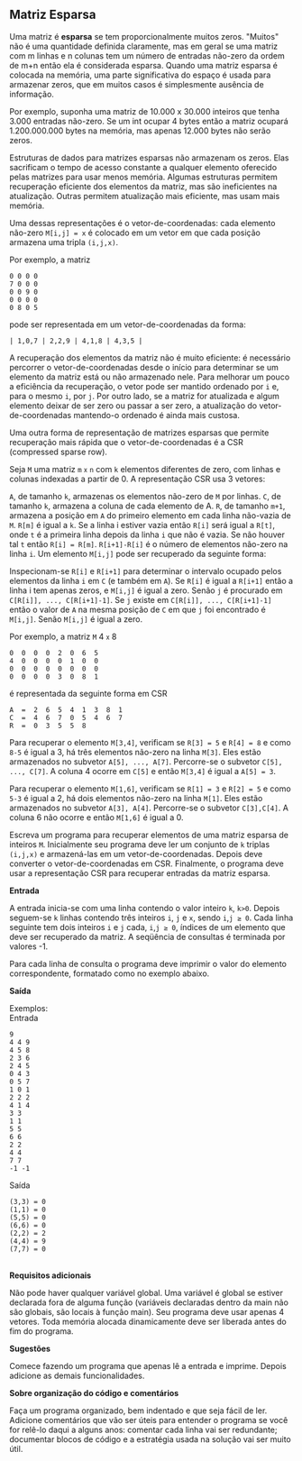 ## Matriz Esparsa

Uma matriz é **esparsa** se tem proporcionalmente muitos zeros. "Muitos" não é uma quantidade definida claramente, mas em geral se uma matriz com m linhas e n colunas tem um número de entradas não-zero da ordem de m+n então ela é considerada esparsa.
Quando uma matriz esparsa é colocada na memória, uma parte significativa do espaço é usada para armazenar zeros, que em muitos casos é simplesmente ausência de informação.

Por exemplo, suponha uma matriz de 10.000 x 30.000 inteiros que tenha 3.000 entradas não-zero. Se um int ocupar 4 bytes então a matriz ocupará 1.200.000.000 bytes na memória, mas apenas 12.000 bytes não serão zeros.

Estruturas de dados para matrizes esparsas não armazenam os zeros. Elas sacrificam o tempo de acesso constante a qualquer elemento oferecido pelas matrizes para usar menos memória. Algumas estruturas permitem recuperação eficiente dos elementos da matriz, mas são ineficientes na atualização. Outras permitem atualização mais eficiente, mas usam mais memória.

Uma dessas representações é o vetor-de-coordenadas: cada elemento não-zero `M[i,j] = x` é colocado em um vetor em que cada posição armazena uma tripla `(i,j,x)`.

Por exemplo, a matriz

	0 0 0 0
	7 0 0 0
	0 0 9 0  
	0 0 0 0
	0 8 0 5

pode ser representada em um vetor-de-coordenadas da forma:

	| 1,0,7 | 2,2,9 | 4,1,8 | 4,3,5 |

A recuperação dos elementos da matriz não é muito eficiente: é necessário percorrer o vetor-de-coordenadas desde o início para determinar se um elemento da matriz está ou não armazenado nele. Para melhorar um pouco a eficiência da recuperação, o vetor pode ser mantido ordenado por `i` e, para o mesmo `i`, por `j`. Por outro lado, se a matriz for atualizada e algum elemento deixar de ser zero ou passar a ser zero, a atualização do vetor-de-coordenadas mantendo-o ordenado é ainda mais custosa.

Uma outra forma de representação de matrizes esparsas que permite recuperação mais rápida que o vetor-de-coordenadas é a CSR (compressed sparse row).

Seja `M` uma matriz `m` <span style="font-size:0.8em;">x</span> `n` com `k` elementos diferentes de zero, com linhas e colunas indexadas a partir de 0. A representação CSR usa 3 vetores:

`A`, de tamanho `k`, armazenas os elementos não-zero de `M` por linhas.
`C`, de tamanho `k`, armazena a coluna de cada elemento de A.
`R`, de tamanho `m+1`, armazena a posição em `A` do primeiro elemento em cada linha não-vazia de `M`. `R[m]` é igual a `k`. Se a linha i estiver vazia então `R[i]` será igual a `R[t]`, onde `t` é a primeira linha depois da linha `i` que não é vazia. Se não houver tal `t` então `R[i] = R[m]`. `R[i+1]-R[i]` é o número de elementos não-zero na linha `i`.
Um elemento `M[i,j]` pode ser recuperado da seguinte forma:

Inspecionam-se `R[i]` e `R[i+1]` para determinar o intervalo ocupado pelos elementos da linha `i` em `C` (e também em `A`).
Se `R[i]` é igual a `R[i+1]` então a linha i tem apenas zeros, e `M[i,j]` é igual a zero. Senão `j` é procurado em `C[R[i]], ..., C[R[i+1]-1]`.
Se `j` existe em `C[R[i]], ..., C[R[i+1]-1]` então o valor de `A` na mesma posição de `C` em que `j` foi encontrado é `M[i,j]`. Senão `M[i,j]` é igual a zero.

Por exemplo, a matriz `M` 4 <span style="font-size:0.8em;">x</span> 8

	0  0  0  0  2  0  6  5
	4  0  0  0  0  1  0  0
	0  0  0  0  0  0  0  0
	0  0  0  0  3  0  8  1

é representada da seguinte forma em CSR

	A  =  2  6  5  4  1  3  8  1
	C  =  4  6  7  0  5  4  6  7
	R  =  0  3  5  5  8       

Para recuperar o elemento `M[3,4]`, verificam se `R[3] = 5` e `R[4] = 8` e como `8-5` é igual a 3, há três elementos não-zero na linha `M[3]`. Eles estão armazenados no subvetor `A[5], ..., A[7]`. Percorre-se o subvetor `C[5], ..., C[7]`. A coluna 4 ocorre em `C[5]` e então `M[3,4]` é igual a `A[5] = 3`.

Para recuperar o elemento `M[1,6]`, verificam se `R[1] = 3` e `R[2] = 5` e como `5-3` é igual a 2, há dois elementos não-zero na linha `M[1]`. Eles estão armazenados no subvetor `A[3], A[4]`. Percorre-se o subvetor `C[3],C[4]`. A coluna 6 não ocorre e então `M[1,6]` é igual a 0.

Escreva um programa para recuperar elementos de uma matriz esparsa de inteiros `M`. Inicialmente seu programa deve ler um conjunto de `k` triplas `(i,j,x)` e armazená-las em um vetor-de-coordenadas. Depois deve converter o vetor-de-coordenadas em CSR. Finalmente, o programa deve usar a representação CSR para recuperar entradas da matriz esparsa.

**Entrada**

A entrada inicia-se com uma linha contendo o valor inteiro `k`, `k>0`. Depois seguem-se `k` linhas contendo três inteiros `i`, `j` e `x`, sendo `i`,`j ≥ 0`.
Cada linha seguinte tem dois inteiros `i` e `j` cada, `i`,`j ≥ 0`, índices de um elemento que deve ser recuperado da matriz. A seqüência de consultas é terminada por valores -1.

Para cada linha de consulta o programa deve imprimir o valor do elemento correspondente, formatado como no exemplo abaixo.

**Saída** 

Exemplos:<br>
Entrada

	9
	4 4 9
	4 5 8
	2 3 6
	2 4 5
	0 4 3
	0 5 7
	1 0 1
	2 2 2
	4 1 4
	3 3
	1 1
	5 5
	6 6
	2 2
	4 4
	7 7
	-1 -1

Saída

	(3,3) = 0
	(1,1) = 0
	(5,5) = 0
	(6,6) = 0
	(2,2) = 2
	(4,4) = 9
	(7,7) = 0

<br/>**Requisitos adicionais**

Não pode haver qualquer variável global. Uma variável é global se estiver declarada fora de alguma função (variáveis declaradas dentro da main não são globais, são locais à função main).
Seu programa deve usar apenas 4 vetores.
Toda memória alocada dinamicamente deve ser liberada antes do fim do programa.

**Sugestões**

Comece fazendo um programa que apenas lê a entrada e imprime. Depois adicione as demais funcionalidades.

**Sobre organização do código e comentários**

Faça um programa organizado, bem indentado e que seja fácil de ler.
Adicione comentários que vão ser úteis para entender o programa se você for relê-lo daqui a alguns anos: comentar cada linha vai ser redundante; documentar blocos de código e a estratégia usada na solução vai ser muito útil.

